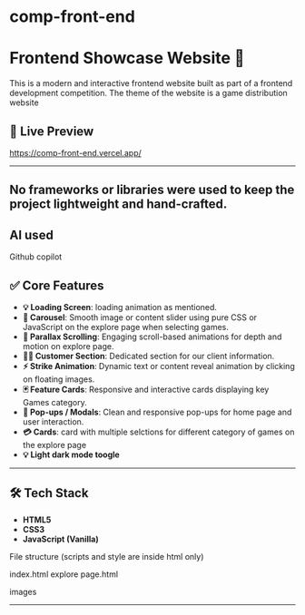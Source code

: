 # comp-front-end

# Frontend Showcase Website 🎨

This is a modern and interactive frontend website built as part of a frontend development competition.
The theme of the website is a game distribution website 
## 🚀 Live Preview
https://comp-front-end.vercel.app/

---
## No frameworks or libraries were used to keep the project lightweight and hand-crafted.

## AI used
Github copilot

## ✅ Core Features

- **💡 Loading Screen**:  loading animation as mentioned.
- **🌈 Carousel**: Smooth image or content slider using pure CSS or JavaScript on the explore page when selecting games.
- **🌌 Parallax Scrolling**: Engaging scroll-based animations for depth and motion on explore page.
- **🧑‍💼 Customer Section**: Dedicated section for our client information.
- **⚡ Strike Animation**: Dynamic text or content reveal animation by clicking on floating images.
- **🃏 Feature Cards**: Responsive and interactive cards displaying key Games category.
- **💬 Pop-ups / Modals**: Clean and responsive pop-ups for home page and user interaction.
- **💳 Cards**: card with multiple selctions for different category of games on the explore page
- **💡 Light dark mode toogle**
---

## 🛠️ Tech Stack

- **HTML5**
- **CSS3**
- **JavaScript (Vanilla)**


File structure (scripts and style are inside html only)

index.html
explore page.html

images



---
